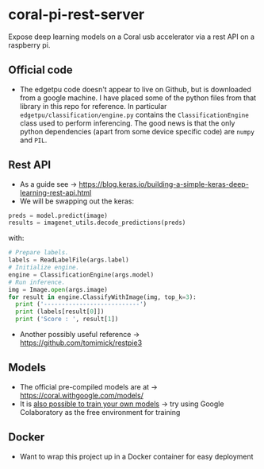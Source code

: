 # coral-pi-rest-server
Expose deep learning models on a Coral usb accelerator via a rest API on a raspberry pi.

## Official code
* The edgetpu code doesn't appear to live on Github, but is downloaded from a google machine. I have placed some of the python files from that library in this repo for reference. In particular `edgetpu/classification/engine.py` contains the `ClassificationEngine` class used to perform inferencing. The good news is that the only python dependencies (apart from some device specific code) are `numpy` and `PIL`.

## Rest API
* As a guide see -> https://blog.keras.io/building-a-simple-keras-deep-learning-rest-api.html
* We will be swapping out the keras:
```python
preds = model.predict(image)
results = imagenet_utils.decode_predictions(preds)
```
with:
```python
# Prepare labels.
labels = ReadLabelFile(args.label)
# Initialize engine.
engine = ClassificationEngine(args.model)
# Run inference.
img = Image.open(args.image)
for result in engine.ClassifyWithImage(img, top_k=3):
  print ('---------------------------')
  print (labels[result[0]])
  print ('Score : ', result[1])
```

* Another possibly useful reference -> https://github.com/tomimick/restpie3

## Models
* The official pre-compiled models are at -> https://coral.withgoogle.com/models/
* It is [also possible to train your own models](https://coral.withgoogle.com/tutorials/edgetpu-models-intro/) -> try using Google Colaboratory as the free environment for training

## Docker
* Want to wrap this project up in a Docker container for easy deployment
